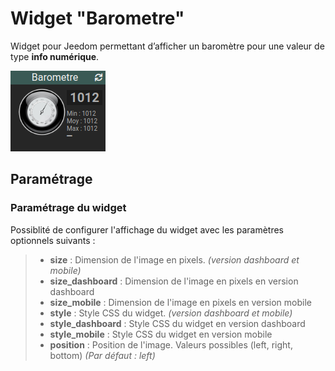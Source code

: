 # Widget "Barometre"

Widget pour Jeedom permettant d’afficher un baromètre pour une valeur de type **info numérique**.

![](../images/widget-barometre.png)


## Paramétrage

### Paramétrage du widget

Possiblité de configurer l'affichage du widget avec les paramètres optionnels suivants :

> - **size** : Dimension de l'image en pixels. *(version dashboard et mobile)*
> - **size_dashboard** : Dimension de l'image en pixels en version dashboard
> - **size_mobile** : Dimension de l'image en pixels en version mobile
> - **style** : Style CSS du widget. *(version dashboard et mobile)*
> - **style_dashboard** : Style CSS du widget en version dashboard
> - **style_mobile** : Style CSS du widget en version mobile
> - **position** : Position de l'image. Valeurs possibles (left, right, bottom) *(Par défaut : left)*
